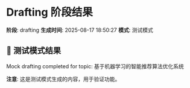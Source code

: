 # Drafting 阶段结果

**阶段**: drafting
**生成时间**: 2025-08-17 18:50:27
**模式**: 测试模式

## 📝 测试模式结果

Mock drafting completed for topic: 基于机器学习的智能推荐算法优化系统

**注意**: 这是测试模式生成的内容，用于验证功能。